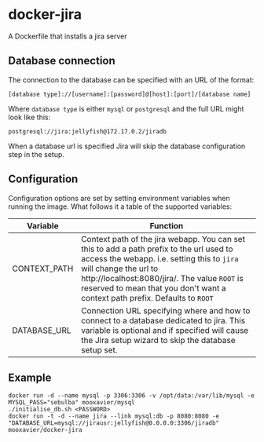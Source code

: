 docker-jira
===========

A Dockerfile that installs a jira server

Database connection
-------------------

The connection to the database can be specified with an URL of the format:
```
[database type]://[username]:[password]@[host]:[port]/[database name]
```
Where ```database type``` is either ```mysql``` or ```postgresql``` and the full URL might look like this:
```
postgresql://jira:jellyfish@172.17.0.2/jiradb
```

When a database url is specified Jira will skip the database configuration step in the setup.

Configuration
-------------

Configuration options are set by setting environment variables when running the image. What follows it a table of the supported variables:

|Variable     | Function|
|-------------|------------------------------|
|CONTEXT_PATH | Context path of the jira webapp. You can set this to add a path prefix to the url used to access the webapp. i.e. setting this to ```jira``` will change the url to http://localhost:8080/jira/. The value ```ROOT``` is reserved to mean that you don't want a context path prefix. Defaults to ```ROOT```|
|DATABASE_URL | Connection URL specifying where and how to connect to a database dedicated to jira. This variable is optional and if specified will cause the Jira setup wizard to skip the database setup set.|


Example
-------

```
docker run -d --name mysql -p 3306:3306 -v /opt/data:/var/lib/mysql -e MYSQL_PASS="sebulba" mooxavier/mysql 
./initialise_db.sh <PASSWORD>
docker run -t -d --name jira --link mysql:db -p 8080:8080 -e "DATABASE_URL=mysql://jirausr:jellyfish@0.0.0.0:3306/jiradb" mooxavier/docker-jira
```
